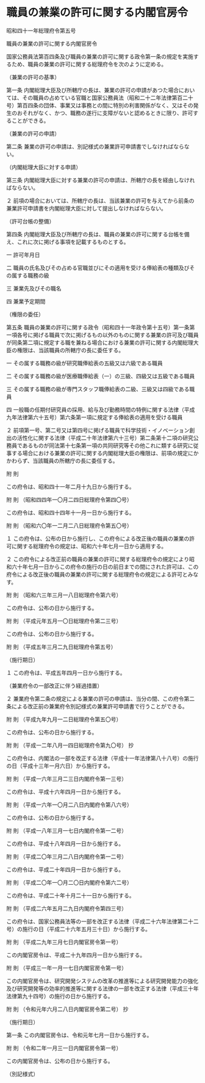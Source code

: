 # 職員の兼業の許可に関する内閣官房令

昭和四十一年総理府令第五号

職員の兼業の許可に関する内閣官房令

国家公務員法第百四条及び職員の兼業の許可に関する政令第一条の規定を実施するため、職員の兼業の許可に関する総理府令を次のように定める。

（兼業の許可の基準）

第一条 内閣総理大臣及び所轄庁の長は、兼業の許可の申請があつた場合においては、その職員の占めている官職と国家公務員法（昭和二十二年法律第百二十号）第百四条の団体、事業又は事務との間に特別の利害関係がなく、又はその発生のおそれがなく、かつ、職務の遂行に支障がないと認めるときに限り、許可することができる。

（兼業の許可の申請）

第二条 兼業の許可の申請は、別記様式の兼業許可申請書でしなければならない。

（内閣総理大臣に対する申請）

第三条 内閣総理大臣に対する兼業の許可の申請は、所轄庁の長を経由しなければならない。

２ 前項の場合においては、所轄庁の長は、当該兼業の許可を与えてから前条の兼業許可申請書を内閣総理大臣に対して提出しなければならない。

（許可台帳の整備）

第四条 内閣総理大臣及び所轄庁の長は、職員の兼業の許可に関する台帳を備え、これに次に掲げる事項を記載するものとする。

一 許可年月日

二 職員の氏名及びその占める官職並びにその適用を受ける俸給表の種類及びその属する職務の級

三 兼業先及びその職名

四 兼業予定期間

（権限の委任）

第五条 職員の兼業の許可に関する政令（昭和四十一年政令第十五号）第一条第一項各号に掲げる職員で次に掲げるもの以外のものに関する兼業の許可及び職員が同条第二項に規定する職を兼ねる場合における兼業の許可に関する内閣総理大臣の権限は、当該職員の所轄庁の長に委任する。

一 その属する職務の級が研究職俸給表の五級又は六級である職員

二 その属する職務の級が医療職俸給表（一）の三級、四級又は五級である職員

三 その属する職務の級が専門スタッフ職俸給表の二級、三級又は四級である職員

四 一般職の任期付研究員の採用、給与及び勤務時間の特例に関する法律（平成九年法律第六十五号）第六条第一項に規定する俸給表の適用を受ける職員

２ 前項第一号、第二号又は第四号に掲げる職員で科学技術・イノベーション創出の活性化に関する法律（平成二十年法律第六十三号）第二条第十二項の研究公務員であるものが同法第十七条第一項の共同研究等その他これに類する研究に従事する場合における兼業の許可に関する内閣総理大臣の権限は、前項の規定にかかわらず、当該職員の所轄庁の長に委任する。

附 則

この府令は、昭和四十一年二月十九日から施行する。

附 則 （昭和四四年一〇月二四日総理府令第四〇号）

この府令は、昭和四十四年十一月一日から施行する。

附 則 （昭和六〇年一二月二八日総理府令第五〇号）

１ この府令は、公布の日から施行し、この府令による改正後の職員の兼業の許可に関する総理府令の規定は、昭和六十年七月一日から適用する。

２ この府令による改正前の職員の兼業の許可に関する総理府令の規定により昭和六十年七月一日からこの府令の施行の日の前日までの間にされた許可は、この府令による改正後の職員の兼業の許可に関する総理府令の規定による許可とみなす。

附 則 （昭和六三年三月一八日総理府令第六号）

この府令は、公布の日から施行する。

附 則 （平成元年五月一〇日総理府令第二三号）

この府令は、公布の日から施行する。

附 則 （平成五年三月二九日総理府令第五号）

（施行期日）

１ この府令は、平成五年四月一日から施行する。

（兼業府令の一部改正に伴う経過措置）

２ 兼業府令第二条の規定による兼業の許可の申請は、当分の間、この府令第二条による改正前の兼業府令別記様式の兼業許可申請書で行うことができる。

附 則 （平成九年九月一二日総理府令第五〇号）

この府令は、公布の日から施行する。

附 則 （平成一二年八月一四日総理府令第九〇号） 抄

この府令は、内閣法の一部を改正する法律（平成十一年法律第八十八号）の施行の日（平成十三年一月六日）から施行する。

附 則 （平成一六年三月二三日内閣府令第一三号）

この府令は、平成十六年四月一日から施行する。

附 則 （平成一六年一〇月二八日内閣府令第八六号）

この府令は、公布の日から施行する。

附 則 （平成一八年三月一七日内閣府令第一二号）

この府令は、平成十八年四月一日から施行する。

附 則 （平成二〇年三月二八日内閣府令第一二号）

この府令は、平成二十年四月一日から施行する。

附 則 （平成二〇年一〇月二〇日内閣府令第六二号）

この府令は、平成二十年十月二十一日から施行する。

附 則 （平成二六年五月二九日内閣府令第四三号）

この府令は、国家公務員法等の一部を改正する法律（平成二十六年法律第二十二号）の施行の日（平成二十六年五月三十日）から施行する。

附 則 （平成二九年三月七日内閣官房令第一号）

この内閣官房令は、平成二十九年四月一日から施行する。

附 則 （平成三一年一月一七日内閣官房令第一号）

この内閣官房令は、研究開発システムの改革の推進等による研究開発能力の強化及び研究開発等の効率的推進等に関する法律の一部を改正する法律（平成三十年法律第九十四号）の施行の日から施行する。

附 則 （令和元年六月二八日内閣官房令第二号） 抄

（施行期日）

第一条 この内閣官房令は、令和元年七月一日から施行する。

附 則 （令和二年一月三一日内閣官房令第一号）

この内閣官房令は、公布の日から施行する。

（別記様式）

[](/./pict/S41F03101000005_2003021503_001.pdf)
